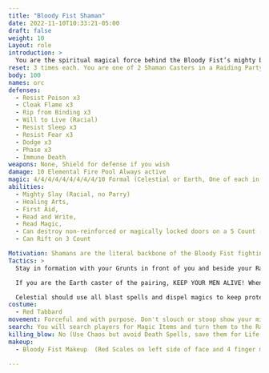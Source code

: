 ```yaml
---
title: "Bloody Fist Shaman"
date: 2022-11-10T10:33:21-05:00
draft: false
weight: 10
Layout: role
introduction: >
  You are the spiritual magical force behind the Bloody Fist’s mighty blades. You keep the ranks of the Bloody Fist moving without relenting. Your Earth Magic seals their wounds and gives them life, Your Celestial Magic smites your foes with elemental fury, Your Necromantic ways incite fear on the battlefield to break even the sternest of spirits. You don’t answer to anyone under the rank of Honor Guard but you move with your Raid Leader to preserve tactical advantage.
reset: 3 times each. You are one of 2 Shaman Casters in a Raiding Party. One is ALWAYS Celestial and the other Earth caster.
body: 100
names: orc
defenses: 
  - Resist Poison x3
  - Cloak Flame x3
  - Rip from Binding x3
  - Will to Live (Racial)
  - Resist Sleep x3
  - Resist Fear x3
  - Dodge x3
  - Phase x3
  - Immune Death 
weapons: None, Shield for defense if you wish
damage: 10 Elemental Fire Pool Always active 
magic: 4/4/4/4/4/4/4/4/4/10 Formal (Celestial or Earth, One of each in Raiding Parties /w Raid Leader)
abilities: 
  - Mighty Slay (Racial, no Parry)
  - Healing Arts, 
  - First Aid, 
  - Read and Write, 
  - Read Magic, 
  - Can destroy non-reinforced or magically locked doors on a 5 Count (1 I Shatter This Door....)
  - Can Rift on 3 Count

Motivation: Shamans are the literal backbone of the Bloody Fist fighting machine. The Grunts take the abuse for you, and you heal their wounds, but you always make wounds that don’t heal so easily. You outrank the Raid Leaders in power structure, but you respect their battlefield skill and prowess so unless the command is unsound you will follow it even till death. You are one of 2 Shaman Casters in a Raiding Party. One is ALWAYS Celestial and the other Earth caster. You are 100% support for your squadron. Celestial will blow up the PCs while Earth casters keep everyone alive and disable with Chaos.
Tactics: > 
  Stay in formation with your Grunts in front of you and beside your Raid Leaders. You play these roles like a PC healer/necromancer/celestial caster would. The players will be confused at your intelligence and use of “sky magics” for a the “common Orc” so use that to your advantage. Kidnap when you can if the person is of value. 

  If you are the Earth caster of the pairing, KEEP YOUR MEN ALIVE! When everyone is safe on healing, disable them with Chaos debuffs and Cause Wound spells. Don’t waste Death Spells because you will need Life Spells for your Raid Leaders and other  Use Necromancy to Harm/Taint Blood/Wither against your enemies, even raise dead on the ones who die during an encounter) to incite fear. 

  Celestial should use all blast spells and dispel magics to keep protectives off the frontline fighters so the Grunts can beat them down. BLOW THEM UP! Make them fear your spells. Cast protectives, imprison people who rush you. 
costume:
  - Red Tabbard
movement: Forceful and with purpose. Don't slouch or stoop show your might. 
search: You will search players for Magic Items and turn them to the Raid Leaders if martial weapons but keep the Spell Magic Items to use against the players. They can reloot them later from your body.
killing_blow: No (Use Chaos but avoid Death Spells, save them for Life Spells to keep bloody Fist Alive). Kidnap when you can if the person is of value.
makeup: 
  - Bloody Fist Makeup  (Red Scales on left side of face and 4 finger mark warpaint on right side of face)

---
```


















